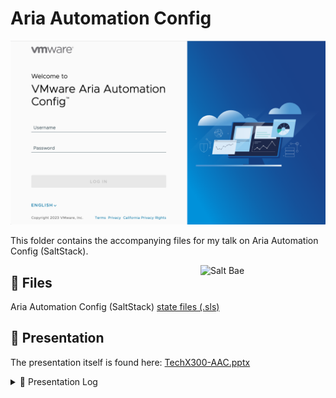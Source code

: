 # Aria Automation Config

![Aria Automation Config Login Screen](assets/aac.png)

This folder contains the accompanying files for my talk on Aria Automation Config (SaltStack).

<img align="right" src="assets/saltbae.gif" width="200" alt="Salt Bae" />

## 🎁 Files

Aria Automation Config (SaltStack) [state files (.sls)](sls/)

## 📜 Presentation

The presentation itself is found here: [TechX300-AAC.pptx](presentation/TechX300-AAC.pptx)
<details>
<summary>🧾 Presentation Log</summary><br/>

![Presenting at TechX 300](assets/techx300-presentation.jpg)


7th September 2023: [VMUG Norway](https://vmug.no/)

20th September 2023: [Tech X 300 / VMUG Denmark](https://www.eventbrite.com/e/techx-300-2023-tickets-647990355597)

</details>
